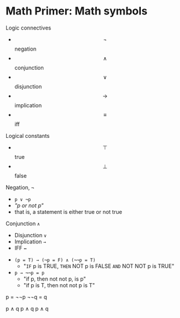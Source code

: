 # Math Primer: Math symbols

Logic connectives
- $$\lnot $$ negation
- $$\land $$ conjunction
- $$\lor  $$ disjunction
- $$\to   $$ implication
- $$\equiv$$ iff

Logical constants
- $$\top  $$ true
- $$\bot  $$ false


Negation, `¬`
- `p ∨ ¬p`
- *"p or not p"*
- that is, a statement is either true or not true



Conjunction `∧`
- Disjunction `∨`
- Implication `→`
- IFF         `↔`

* `(p = T) → (¬p = F) ∧ (¬¬p = T)`
  - "`IF` p is TRUE, `THEN` NOT p is FALSE `AND` NOT NOT p is TRUE"
* `p → ¬¬p = p`
  - "if p, then not not p, is p"
  - "if p is T, then not not p is T"
 
p = ¬¬p
¬¬q = q

p ∧ q
p ∧ q
p ∧ q
